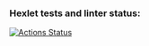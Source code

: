 ### Hexlet tests and linter status:
[![Actions Status](https://github.com/kirillsh93/layout-designer-project-lvl1/workflows/hexlet-check/badge.svg)](https://github.com/kirillsh93/layout-designer-project-lvl1/actions)